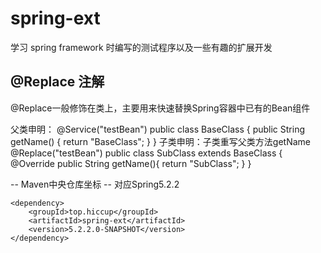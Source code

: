 # spring-ext
学习 spring framework 时编写的测试程序以及一些有趣的扩展开发

## @Replace 注解
@Replace一般修饰在类上，主要用来快速替换Spring容器中已有的Bean组件

父类申明：
@Service("testBean")
public class BaseClass {
    public String getName() {
        return "BaseClass";
    }
}
子类申明：子类重写父类方法getName
@Replace("testBean")
public class SubClass extends BaseClass {
    @Override
    public String getName(){
        return "SubClass";
    }
}

-- Maven中央仓库坐标 -- 对应Spring5.2.2
```
<dependency>
    <groupId>top.hiccup</groupId>
    <artifactId>spring-ext</artifactId>
    <version>5.2.2.0-SNAPSHOT</version>
</dependency>
```